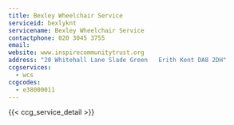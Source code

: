 ```yaml
---
title: Bexley Wheelchair Service
serviceid: bexlyknt
servicename: Bexley Wheelchair Service
contactphone: 020 3045 3755
email: 
website: www.inspirecommunitytrust.org
address: "20 Whitehall Lane Slade Green   Erith Kent DA8 2DH"
ccgservices:
  - wcs
ccgcodes:
  - e38000011
---
```


{{< ccg_service_detail >}}

